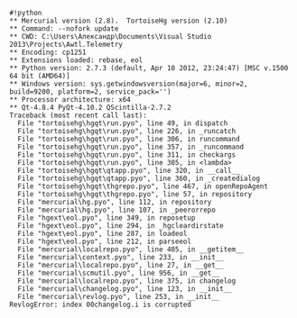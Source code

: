     #!python
    ** Mercurial version (2.8).  TortoiseHg version (2.10)
    ** Command: --nofork update
    ** CWD: C:\Users\Александр\Documents\Visual Studio 2013\Projects\Awtl.Telemetry
    ** Encoding: cp1251
    ** Extensions loaded: rebase, eol
    ** Python version: 2.7.3 (default, Apr 10 2012, 23:24:47) [MSC v.1500 64 bit (AMD64)]
    ** Windows version: sys.getwindowsversion(major=6, minor=2, build=9200, platform=2, service_pack='')
    ** Processor architecture: x64
    ** Qt-4.8.4 PyQt-4.10.2 QScintilla-2.7.2
    Traceback (most recent call last):
      File "tortoisehg\hgqt\run.pyo", line 49, in dispatch
      File "tortoisehg\hgqt\run.pyo", line 226, in _runcatch
      File "tortoisehg\hgqt\run.pyo", line 306, in runcommand
      File "tortoisehg\hgqt\run.pyo", line 357, in _runcommand
      File "tortoisehg\hgqt\run.pyo", line 311, in checkargs
      File "tortoisehg\hgqt\run.pyo", line 305, in <lambda>
      File "tortoisehg\hgqt\qtapp.pyo", line 320, in __call__
      File "tortoisehg\hgqt\qtapp.pyo", line 360, in _createdialog
      File "tortoisehg\hgqt\thgrepo.pyo", line 467, in openRepoAgent
      File "tortoisehg\hgqt\thgrepo.pyo", line 57, in repository
      File "mercurial\hg.pyo", line 112, in repository
      File "mercurial\hg.pyo", line 107, in _peerorrepo
      File "hgext\eol.pyo", line 349, in reposetup
      File "hgext\eol.pyo", line 294, in _hgcleardirstate
      File "hgext\eol.pyo", line 287, in loadeol
      File "hgext\eol.pyo", line 212, in parseeol
      File "mercurial\localrepo.pyo", line 405, in __getitem__
      File "mercurial\context.pyo", line 233, in __init__
      File "mercurial\localrepo.pyo", line 27, in __get__
      File "mercurial\scmutil.pyo", line 956, in __get__
      File "mercurial\localrepo.pyo", line 375, in changelog
      File "mercurial\changelog.pyo", line 123, in __init__
      File "mercurial\revlog.pyo", line 253, in __init__
    RevlogError: index 00changelog.i is corrupted
    